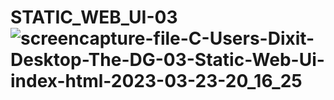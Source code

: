 # STATIC_WEB_UI-03![screencapture-file-C-Users-Dixit-Desktop-The-DG-03-Static-Web-Ui-index-html-2023-03-23-20_16_25](https://user-images.githubusercontent.com/125350087/227241991-4002d999-9c3f-4651-9782-d1e41ec197d6.png)
